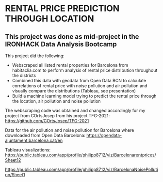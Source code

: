 # RENTAL PRICE PREDICTION THROUGH LOCATION

## This project was done as mid-project in the IRONHACK Data Analysis Bootcamp

This project did the following:
- Webscraped all listed rental properties for Barcelona from habitaclia.com to perform analysis of rental price distribution throughout the districts
- Combined this data with geodata from Open Data BCN to calculate correlations of rental price with noise pollution and air pollution and visually compare the distributions (Tableau, see presentation)
- Build a machine learning model trying to predict the rental price through the location, air pollution and noise pollution



The webscraping code was obtained and changed accordingly for my project from COrtsJosep from his project TFG-2021:
https://github.com/COrtsJosep/TFG-2021

Data for the air pollution and noise pollution for Barcelona where downloaded from Open Data Barcelona:
https://opendata-ajuntament.barcelona.cat/en

Tableau visualizations: 
https://public.tableau.com/app/profile/philipp8712/viz/Barcelonarentprices/Sheet12

https://public.tableau.com/app/profile/philipp8712/viz/BarcelonaNoisePollution/Sheet1
